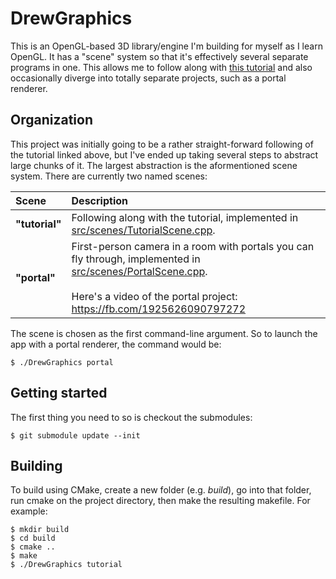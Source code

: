 # DrewGraphics

This is an OpenGL-based 3D library/engine I'm building for myself as I learn
OpenGL. It has a "scene" system so that it's effectively several separate
programs in one. This allows me to follow along with [this tutorial](https://learnopengl.com)
and also occasionally diverge into totally separate projects, such as a portal
renderer.

## Organization

This project was initially going to be a rather straight-forward following of the tutorial linked above, but
I've ended up taking several steps to abstract large chunks of it. The largest
abstraction is the aformentioned scene system. There are currently two named
scenes:

| Scene | Description |
| :-- | :-- |
| **"tutorial"** | Following along with the tutorial, implemented in [src/scenes/TutorialScene.cpp](./src/scenes/TutorialScene.cpp).|
| **"portal"** | First-person camera in a room with portals you can fly through, implemented in [src/scenes/PortalScene.cpp](./src/scenes/PortalScene.cpp).<br><br>Here's a video of the portal project: https://fb.com/1925626090797272 |

The scene is chosen as the first command-line argument. So to launch the app with a portal renderer, the command would be:

```
$ ./DrewGraphics portal
```

## Getting started

The first thing you need to so is checkout the submodules:

```
$ git submodule update --init
```

## Building

To build using CMake, create a new folder (e.g. _build_), go into that folder, run cmake on the project directory, then make
the resulting makefile. For example:

```
$ mkdir build
$ cd build
$ cmake ..
$ make
$ ./DrewGraphics tutorial
```

